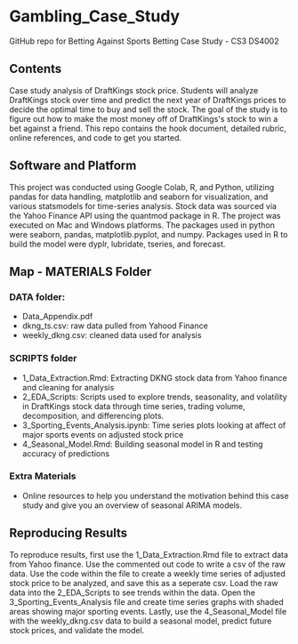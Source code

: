 # Gambling_Case_Study
GitHub repo for Betting Against Sports Betting Case Study - CS3 DS4002

## Contents
Case study analysis of DraftKings stock price. Students will analyze DraftKings stock over time and predict the next year of DraftKings prices to decide the optimal time to buy and sell the stock. The goal of the study is to figure out how to make the most money off of DraftKings's stock to win a bet against a friend.
This repo contains the hook document, detailed rubric, online references, and code to get you started.

## Software and Platform

This project was conducted using Google Colab, R, and Python, utilizing pandas for data handling, matplotlib and seaborn for visualization, and various statsmodels for time-series analysis. Stock data was sourced via the Yahoo Finance API using the quantmod package in R. The project was executed on Mac and Windows platforms. The packages used in python were seaborn, pandas, matplotlib.pyplot, and numpy. Packages used in R to build the model were dyplr, lubridate, tseries, and forecast.

## Map - MATERIALS Folder
### DATA folder:
- Data_Appendix.pdf
- dkng_ts.csv: raw data pulled from Yahood Finance
- weekly_dkng.csv: cleaned data used for analysis
### SCRIPTS folder
- 1_Data_Extraction.Rmd: Extracting DKNG stock data from Yahoo finance and cleaning for analysis
- 2_EDA_Scripts: Scripts used to explore trends, seasonality, and volatility in DraftKings stock data through time series, trading volume, decomposition, and differencing plots.
- 3_Sporting_Events_Analysis.ipynb: Time series plots looking at affect of major sports events on adjusted stock price
- 4_Seasonal_Model.Rmd: Building seasonal model in R and testing accuracy of predictions
### Extra Materials
- Online resources to help you understand the motivation behind this case study and give you an overview of seasonal ARIMA models.


## Reproducing Results
To reproduce results, first use the 1_Data_Extraction.Rmd file to extract data from Yahoo finance. Use the commented out code to write a csv of the raw data. Use the code within the file to create a weekly time series of adjusted stock price to be analyzed, and save this as a seperate csv. Load the raw data into the 2_EDA_Scripts to see trends within the data. Open the 3_Sporting_Events_Analysis file and create time series graphs with shaded areas showing major sporting events. Lastly, use the 4_Seasonal_Model file with the weekly_dkng.csv data to build a seasonal model, predict future stock prices, and validate the model.

